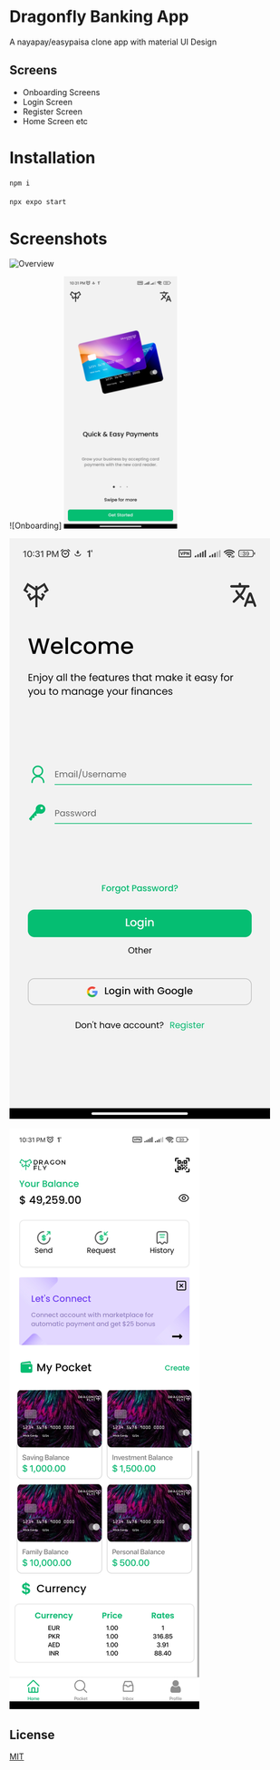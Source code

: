 # Dragonfly Banking App

A nayapay/easypaisa clone app with material UI Design

## Screens

- Onboarding Screens
- Login Screen
- Register Screen 
- Home Screen etc
# Installation

```bash
npm i 

npx expo start
```
# Screenshots

![Overview](https://github.com/Syed-Anas-Ahmed/devfolio/blob/main/src/assets/dragonfly.png)

![Onboarding]
<img src="https://github.com/Syed-Anas-Ahmed/dragonfly-banking-app/blob/master/assets/1694712774160.jpg" alt="Onboarding" width="200" height="auto" />

![Login/Register](https://github.com/Syed-Anas-Ahmed/dragonfly-banking-app/blob/master/assets/1694712774148.jpg)

![Home](https://github.com/Syed-Anas-Ahmed/dragonfly-banking-app/blob/master/assets/1694712774138.jpg)

## License

[MIT](https://choosealicense.com/licenses/mit/)
